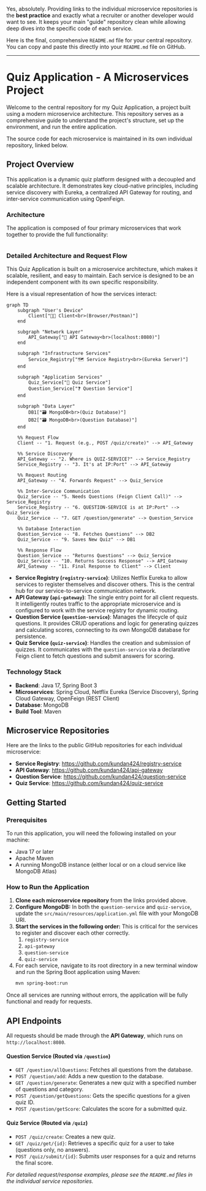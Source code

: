 Yes, absolutely. Providing links to the individual microservice repositories is the **best practice** and exactly what a recruiter or another developer would want to see. It keeps your main "guide" repository clean while allowing deep dives into the specific code of each service.

Here is the final, comprehensive `README.md` file for your central repository. You can copy and paste this directly into your `README.md` file on GitHub.

-----

# Quiz Application - A Microservices Project

Welcome to the central repository for my Quiz Application, a project built using a modern microservice architecture. This repository serves as a comprehensive guide to understand the project's structure, set up the environment, and run the entire application.

The source code for each microservice is maintained in its own individual repository, linked below.

## Project Overview

This application is a dynamic quiz platform designed with a decoupled and scalable architecture. It demonstrates key cloud-native principles, including service discovery with Eureka, a centralized API Gateway for routing, and inter-service communication using OpenFeign.

### Architecture

The application is composed of four primary microservices that work together to provide the full functionality:

```

```

### Detailed Architecture and Request Flow

This Quiz Application is built on a microservice architecture, which makes it scalable, resilient, and easy to maintain. Each service is designed to be an independent component with its own specific responsibility.

Here is a visual representation of how the services interact:

```mermaid
graph TD
    subgraph "User's Device"
        Client["👨‍💻 Client<br>(Browser/Postman)"]
    end

    subgraph "Network Layer"
        API_Gateway["🚪 API Gateway<br>(localhost:8080)"]
    end

    subgraph "Infrastructure Services"
        Service_Registry["🗺️ Service Registry<br>(Eureka Server)"]
    end

    subgraph "Application Services"
        Quiz_Service["📝 Quiz Service"]
        Question_Service["❓ Question Service"]
    end
    
    subgraph "Data Layer"
        DB1["🗃️ MongoDB<br>(Quiz Database)"]
        DB2["🗃️ MongoDB<br>(Question Database)"]
    end

    %% Request Flow
    Client -- "1. Request (e.g., POST /quiz/create)" --> API_Gateway
    
    %% Service Discovery
    API_Gateway -- "2. Where is QUIZ-SERVICE?" --> Service_Registry
    Service_Registry -- "3. It's at IP:Port" --> API_Gateway
    
    %% Request Routing
    API_Gateway -- "4. Forwards Request" --> Quiz_Service
    
    %% Inter-Service Communication
    Quiz_Service -- "5. Needs Questions (Feign Client Call)" --> Service_Registry
    Service_Registry -- "6. QUESTION-SERVICE is at IP:Port" --> Quiz_Service
    Quiz_Service -- "7. GET /question/generate" --> Question_Service
    
    %% Database Interaction
    Question_Service -- "8. Fetches Questions" --> DB2
    Quiz_Service -- "9. Saves New Quiz" --> DB1

    %% Response Flow
    Question_Service -- "Returns Questions" --> Quiz_Service
    Quiz_Service -- "10. Returns Success Response" --> API_Gateway
    API_Gateway -- "11. Final Response to Client" --> Client
```

  * **Service Registry (`registry-service`)**: Utilizes Netflix Eureka to allow services to register themselves and discover others. This is the central hub for our service-to-service communication network.
  * **API Gateway (`api-gateway`)**: The single entry point for all client requests. It intelligently routes traffic to the appropriate microservice and is configured to work with the service registry for dynamic routing.
  * **Question Service (`question-service`)**: Manages the lifecycle of quiz questions. It provides CRUD operations and logic for generating quizzes and calculating scores, connecting to its own MongoDB database for persistence.
  * **Quiz Service (`quiz-service`)**: Handles the creation and submission of quizzes. It communicates with the `question-service` via a declarative Feign client to fetch questions and submit answers for scoring.

### Technology Stack

  * **Backend**: Java 17, Spring Boot 3
  * **Microservices**: Spring Cloud, Netflix Eureka (Service Discovery), Spring Cloud Gateway, OpenFeign (REST Client)
  * **Database**: MongoDB
  * **Build Tool**: Maven

## Microservice Repositories

Here are the links to the public GitHub repositories for each individual microservice:

  * **Service Registry**: https://github.com/kundan424/registry-service
  * **API Gateway**: https://github.com/kundan424/api-gateway
  * **Question Service**: https://github.com/kundan424/question-service
  * **Quiz Service**: https://github.com/kundan424/quiz-service

## Getting Started

### Prerequisites

To run this application, you will need the following installed on your machine:

  * Java 17 or later
  * Apache Maven
  * A running MongoDB instance (either local or on a cloud service like MongoDB Atlas)

### How to Run the Application

1.  **Clone each microservice repository** from the links provided above.
2.  **Configure MongoDB:** In both the `question-service` and `quiz-service`, update the `src/main/resources/application.yml` file with your MongoDB URI.
3.  **Start the services in the following order:** This is critical for the services to register and discover each other correctly.
    1.  `registry-service`
    2.  `api-gateway`
    3.  `question-service`
    4.  `quiz-service`
4.  For each service, navigate to its root directory in a new terminal window and run the Spring Boot application using Maven:
    ```bash
    mvn spring-boot:run
    ```

Once all services are running without errors, the application will be fully functional and ready for requests.

## API Endpoints

All requests should be made through the **API Gateway**, which runs on `http://localhost:8080`.

#### Question Service (Routed via `/question`)

  * `GET /question/allQuestions`: Fetches all questions from the database.
  * `POST /question/add`: Adds a new question to the database.
  * `GET /question/generate`: Generates a new quiz with a specified number of questions and category.
  * `POST /question/getQuestions`: Gets the specific questions for a given quiz ID.
  * `POST /question/getScore`: Calculates the score for a submitted quiz.

#### Quiz Service (Routed via `/quiz`)

  * `POST /quiz/create`: Creates a new quiz.
  * `GET /quiz/get/{id}`: Retrieves a specific quiz for a user to take (questions only, no answers).
  * `POST /quiz/submit/{id}`: Submits user responses for a quiz and returns the final score.

*For detailed request/response examples, please see the `README.md` files in the individual service repositories.*
